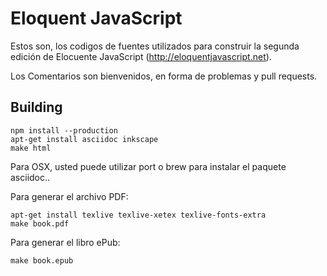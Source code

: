 # Eloquent JavaScript

Estos son, los codigos de fuentes utilizados para construir la segunda edición de Elocuente
JavaScript (http://eloquentjavascript.net).

Los Comentarios son bienvenidos, en forma de problemas y pull requests.

## Building

    npm install --production
    apt-get install asciidoc inkscape
    make html

Para OSX, usted puede utilizar port o brew para instalar el paquete asciidoc..

Para generar el archivo PDF:

    apt-get install texlive texlive-xetex texlive-fonts-extra
    make book.pdf

Para generar el libro ePub:

    make book.epub
